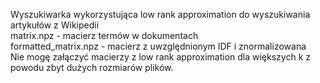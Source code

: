 Wyszukiwarka wykorzystująca low rank approximation do wyszukiwania artykułów z Wikipedii  
matrix.npz - macierz termów w dokumentach  
formatted_matrix.npz - macierz z uwzględnionym IDF i znormalizowana  
Nie mogę załączyć macierzy z low rank approximation dla większych k z powodu zbyt dużych rozmiarów plików.
